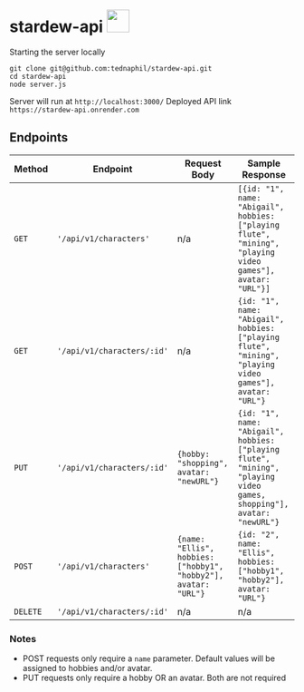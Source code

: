 # stardew-api <img style="width: 40px" src="https://cdn2.steamgriddb.com/icon/2119b8d43eafcf353e07d7cb5554170b/32/256x256.png"/>


Starting the server locally
```
git clone git@github.com:tednaphil/stardew-api.git
cd stardew-api
node server.js
```
Server will run at `http://localhost:3000/`
Deployed API link `https://stardew-api.onrender.com`

## Endpoints
| Method | Endpoint | Request Body | Sample Response |
--- | --- | --- | ---
`GET` | `'/api/v1/characters'` | n/a | `[{id: "1", name: "Abigail", hobbies: ["playing flute", "mining", "playing video games"], avatar: "URL"}]`
`GET` | `'/api/v1/characters/:id'` | n/a | `{id: "1", name: "Abigail", hobbies: ["playing flute", "mining", "playing video games"], avatar: "URL"}`
`PUT` | `'/api/v1/characters/:id'` | `{hobby: "shopping", avatar: "newURL"}` | `{id: "1", name: "Abigail", hobbies: ["playing flute", "mining", "playing video games, shopping"], avatar: "newURL"}`
`POST` | `'/api/v1/characters'` | `{name: "Ellis", hobbies: ["hobby1", "hobby2"], avatar: "URL"}` | `{id: "2", name: "Ellis", hobbies: ["hobby1", "hobby2"], avatar: "URL"}`
`DELETE` | `'/api/v1/characters/:id'` | n/a | n/a

### Notes
* POST requests only require a `name` parameter. Default values will be assigned to hobbies and/or avatar.
* PUT requests only require a hobby OR an avatar. Both are not required
